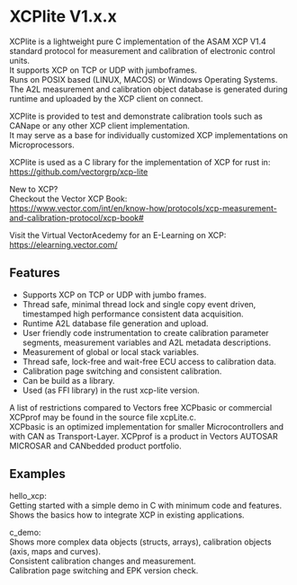 
# XCPlite V1.x.x

XCPlite is a lightweight pure C implementation of the ASAM XCP V1.4 standard protocol for measurement and calibration of electronic control units.  
It supports XCP on TCP or UDP with jumboframes.  
Runs on POSIX based (LINUX, MACOS) or Windows Operating Systems.  
The A2L measurement and calibration object database is generated during runtime and uploaded by the XCP client on connect.

XCPlite is provided to test and demonstrate calibration tools such as CANape or any other XCP client implementation.  
It may serve as a base for individually customized XCP implementations on Microprocessors.  

XCPlite is used as a C library for the implementation of XCP for rust in:  
<https://github.com/vectorgrp/xcp-lite>  

New to XCP?  
Checkout the Vector XCP Book:  
<https://www.vector.com/int/en/know-how/protocols/xcp-measurement-and-calibration-protocol/xcp-book#>  

Visit the Virtual VectorAcedemy for an E-Learning on XCP:  
<https://elearning.vector.com/>  

## Features

- Supports XCP on TCP or UDP with jumbo frames.  
- Thread safe, minimal thread lock and single copy event driven, timestamped high performance consistent data acquisition.  
- Runtime A2L database file generation and upload.  
- User friendly code instrumentation to create calibration parameter segments, measurement variables and A2L metadata descriptions.  
- Measurement of global or local stack variables.  
- Thread safe, lock-free and wait-free ECU access to calibration data.  
- Calibration page switching and consistent calibration.  
- Can be build as a library.  
- Used (as FFI library) in the rust xcp-lite version.  

A list of restrictions compared to Vectors free XCPbasic or commercial XCPprof may be found in the source file xcpLite.c.  
XCPbasic is an optimized implementation for smaller Microcontrollers and with CAN as Transport-Layer.
XCPprof is a product in Vectors AUTOSAR MICROSAR and CANbedded product portfolio.  

## Examples  

hello_xcp:  
  Getting started with a simple demo in C with minimum code and features.  
  Shows the basics how to integrate XCP in existing applications.  

c_demo:  
  Shows more complex data objects (structs, arrays), calibration objects (axis, maps and curves).  
  Consistent calibration changes and measurement.  
  Calibration page switching and EPK version check.  
  